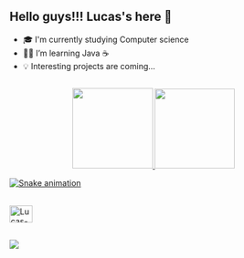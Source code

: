 ## Hello guys!!! Lucas's here 🖖

- 🎓 I'm currently studying Computer science
- 👨‍💻 I’m learning Java ☕
- 💡 Interesting projects are coming...

##

<div align="center">
  <a href="https://github.com/machadolucasalmeida">
  <img height="141em" src="https://github-readme-stats.vercel.app/api?username=machadolucasalmeida&show_icons=true&theme=blue-green&include_all_commits=true&count_private=true"/>
  <img height="140em" src="https://github-readme-stats.vercel.app/api/top-langs/?username=machadolucasalmeida&layout=compact&langs_count=7&theme=blue-green"/>

</div>
  
  
<div>
  
   ![Snake animation](https://github.com/machadolucasalmeida/machadolucasalmeida/blob/output/github-contribution-grid-snake.svg)
  
  <div style="display: inline_block"><br>
  <img align="center" alt="Lucas-Java" height="30" width="40" 
  <img src="https://cdn.jsdelivr.net/gh/devicons/devicon/icons/java/java-original.svg">

</div>
  
  ##
  
  
  
  <a href="https://www.linkedin.com/in/machado-lucasalmeida/" target="_blank"><img src="https://img.shields.io/badge/-LinkedIn-%230077B5?style=for-the-badge&logo=linkedin&logoColor=white" target="_blank"></a> 
  
   
  
  
</div>
